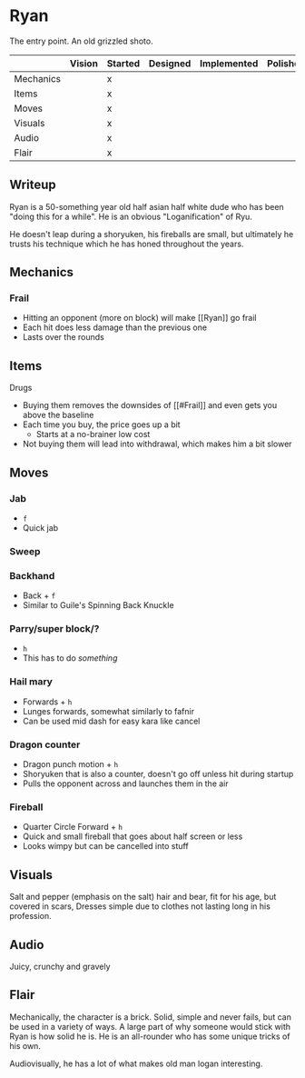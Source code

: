 # Ryan
The entry point. An old grizzled shoto.

|           | Vision | Started | Designed | Implemented | Polished |
| --------- | ------ | ------- | -------- | ----------- | -------- |
| Mechanics |        | x       |          |             |          |
| Items     |        | x       |          |             |          |
| Moves     |        | x       |          |             |          |
| Visuals   |        | x       |          |             |          |
| Audio     |        | x       |          |             |          |
| Flair     |        | x       |          |             |          |

## Writeup
Ryan is a 50-something year old half asian half white dude who has been "doing this for a while". He is an obvious "Loganification" of Ryu.

He doesn't leap during a shoryuken, his fireballs are small, but ultimately he trusts his technique which he has honed throughout the years.

## Mechanics
### Frail
- Hitting an opponent (more on block) will make [[Ryan]] go frail
- Each hit does less damage than the previous one
- Lasts over the rounds

## Items
Drugs 
- Buying them removes the downsides of [[#Frail]] and even gets you above the baseline
- Each time you buy, the price goes up a bit
	- Starts at a no-brainer low cost
- Not buying them will lead into withdrawal, which makes him a bit slower

## Moves
### Jab
- `f`
- Quick jab

### Sweep
### Backhand
- Back + `f`
- Similar to Guile's Spinning Back Knuckle

### Parry/super block/?
- `h`
- This has to do *something*

### Hail mary
- Forwards + `h`
- Lunges forwards, somewhat similarly to fafnir
- Can be used mid dash for easy kara like cancel

### Dragon counter
- Dragon punch motion + `h`
- Shoryuken that is also a counter, doesn't go off unless hit during startup
- Pulls the opponent across and launches them in the air

### Fireball
- Quarter Circle Forward + `h`
- Quick and small fireball that goes about half screen or less
- Looks wimpy but can be cancelled into stuff

## Visuals
Salt and pepper (emphasis on the salt) hair and bear, fit for his age, but covered in scars, Dresses simple due to clothes not lasting long in his profession.

## Audio
Juicy, crunchy and gravely

## Flair
Mechanically, the character is a brick. Solid, simple and never fails, but can be used in a variety of ways. A large part of why someone would stick with Ryan is how solid he is. He is an all-rounder who has some unique tricks of his own.

Audiovisually, he has a lot of what makes old man logan interesting.